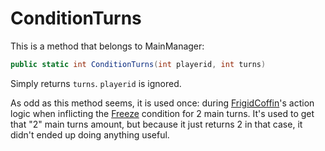 # ConditionTurns
This is a method that belongs to MainManager:

```cs
public static int ConditionTurns(int playerid, int turns)
```
Simply returns `turns`. `playerid` is ignored.

As odd as this method seems, it is used once: during [FrigidCoffin](../../Player%20actions/Skills/FrigidCoffin.md)'s action logic when inflicting the [Freeze](../BattleCondition/Freeze.md) condition for 2 main turns. It's used to get that "2" main turns amount, but because it just returns 2 in that case, it didn't ended up doing anything useful.
